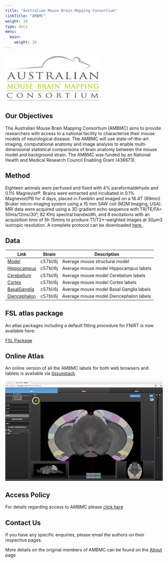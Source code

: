```yaml
---
title: "Australian Mouse Brain Mapping Consortium"
linkTitle: "AMBMC"
weight: 10
type: docs
menu:
  main:
    weight: 10
---
```


![ambc-web-logo.png](ambc-web-logo.png)

## Our Objectives
The Australian Mouse Brain Mapping Consortium (AMBMC) aims to provide researchers with access to a national facility to characterise their mouse models of neurological disease. The AMBMC will use state-of-the-art imaging, computational anatomy and image analysis to enable multi-dimensional statistical comparisons of brain anatomy between the mouse model and background strain. The AMBMC was funded by an National Health and Medical Research Council Enabling Grant (436673).

## Method
Eighteen animals were perfused and fixed with 4% paraformaldehyde and 0.1% Magnevist®. Brains were extracted and incubated in 0.1% Magnevist/PB for 4 days, placed in Fomblin and imaged on a 16.4T (89mm) Bruker micro-imaging system using a 15 mm SAW coil (M2M Imaging, USA). MRI data were acquired using a 3D gradient echo sequence with TR/TE/FA= 50ms/12ms/30°, 82 KHz spectral bandwidth, and 8 excitations with an acquisition time of 5h 15mins to produce T1/T2*-weighted images at 30µm3 isotropic resolution. A complete protocol can be downloaded [here <i class="fas fa-external-link-alt"></i>](/uploads/AMBMC/AMBMC_mouse_brain_protocol.pdf).

## Data

| Link                            | Strain   | Description                              |
|---------------------------------|----------|------------------------------------------|
| [Model](Model)               | c57bl/6j | Average mouse structural model           |
| [Hippocampus](Hippocampus)   | c57bl/6j | Average mouse model Hippocampus labels   |
| [Cerebellum](Cerebellum)     | c57bl/6j | Average mouse model Cerebelum labels     |
| [Cortex](Cortex)             | c57bl/6j | Average mouse model Cortex labels        |
| [BasalGanglia](BasalGanglia) | c57bl/6j | Average mouse model Basal Ganglia labels |
| [Diencephalon](Diencephalon) | c57bl/6j | Average mouse model Diencephalon labels  |

## FSL atlas package
An atlas packages including a default fitting procedure for FNIRT is now available here:

[FSL Package <i class="fas fa-download"></i>](/uploads/AMBMC/ambmc-c57bl6-FSL-atlas_v0.8.tar.gz)

## Online Atlas
An online version of all the AMBMC labels for both web browsers and tablets is available via [tissuestack <i class="fas fa-external-link-alt"></i>](https://tissuestack.org)

![tissuestack-ambmc.sml.png](tissuestack-ambmc.sml.png)

## Access Policy
For details regarding access to AMBMC please [click here](accesspolicy)

## Contact Us
If you have any specific enquiries, please email the authors on their respective pages.

More details on the original members of AMBMC can be found on the [About](about) page